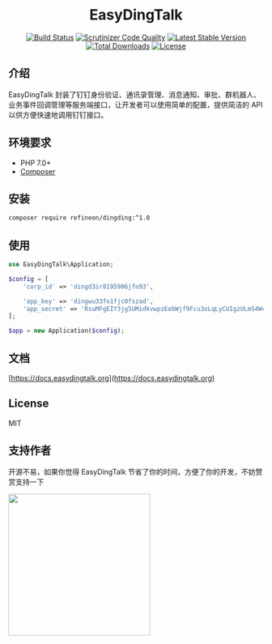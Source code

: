 <p align="center">
    <h1 align="center">EasyDingTalk</h1>
</p>

<p align="center">
    <a href="https://travis-ci.org/mingyoung/dingtalk"><img src="https://travis-ci.org/mingyoung/dingtalk.svg" alt="Build Status"></a>
    <a href="https://scrutinizer-ci.com/g/mingyoung/dingtalk/?branch=master"><img src="https://scrutinizer-ci.com/g/mingyoung/dingtalk/badges/quality-score.png?b=master" alt="Scrutinizer Code Quality"></a>
    <a href="https://packagist.org/packages/mingyoung/dingtalk"><img src="https://poser.pugx.org/mingyoung/dingtalk/v/stable.svg" alt="Latest Stable Version"></a>
    <a href="https://packagist.org/packages/mingyoung/dingtalk"><img src="https://poser.pugx.org/mingyoung/dingtalk/d/total.svg" alt="Total Downloads"></a>
    <a href="https://packagist.org/packages/mingyoung/dingtalk"><img src="https://poser.pugx.org/mingyoung/dingtalk/license.svg" alt="License"></a>
</p>

## 介绍

EasyDingTalk 封装了钉钉身份验证、通讯录管理、消息通知、审批、群机器人、业务事件回调管理等服务端接口，让开发者可以使用简单的配置，提供简洁的 API 以供方便快速地调用钉钉接口。

## 环境要求

- PHP 7.0+
- [Composer](https://getcomposer.org/)

## 安装

```bash
composer require refineon/dingding:^1.0
```

## 使用

```php
use EasyDingTalk\Application;

$config = [
    'corp_id' => 'dingd3ir8195906jfo93',

    'app_key' => 'dingwu33fo1fjc0fszad',
    'app_secret' => 'RsuMFgEIY3jg5UMidkvwpzEobWjf9Fcu3oLqLyCUIgzULm54WcV7j9fi3fJlUshk',
];

$app = new Application($config);
```

## 文档

[https://docs.easydingtalk.org](https://docs.easydingtalk.org)


## License

MIT

## 支持作者

开源不易，如果你觉得 EasyDingTalk 节省了你的时间，方便了你的开发，不妨赞赏支持一下

<img width="280" height="280" src="https://user-images.githubusercontent.com/6228858/69937515-f957d180-1515-11ea-91bb-2b99684e8898.JPG">
